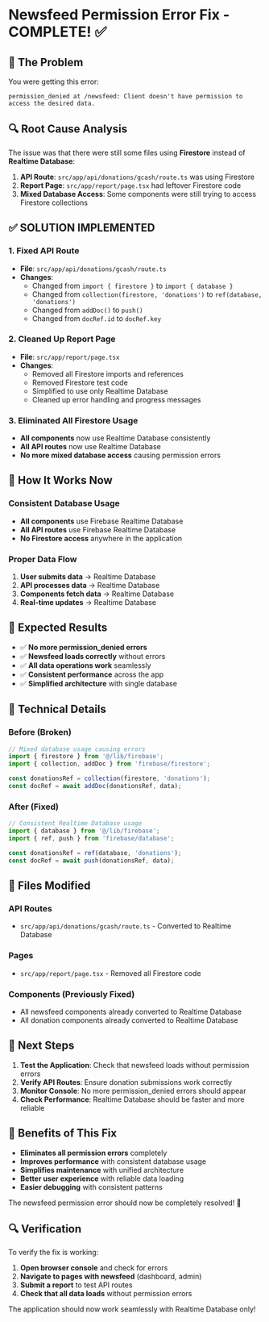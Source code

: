 # Newsfeed Permission Error Fix - COMPLETE! ✅

## 🎯 **The Problem**
You were getting this error:
```
permission_denied at /newsfeed: Client doesn't have permission to access the desired data.
```

## 🔍 **Root Cause Analysis**
The issue was that there were still some files using **Firestore** instead of **Realtime Database**:
1. **API Route**: `src/app/api/donations/gcash/route.ts` was using Firestore
2. **Report Page**: `src/app/report/page.tsx` had leftover Firestore code
3. **Mixed Database Access**: Some components were still trying to access Firestore collections

## ✅ **SOLUTION IMPLEMENTED**

### **1. Fixed API Route**
- **File**: `src/app/api/donations/gcash/route.ts`
- **Changes**: 
  - Changed from `import { firestore }` to `import { database }`
  - Changed from `collection(firestore, 'donations')` to `ref(database, 'donations')`
  - Changed from `addDoc()` to `push()`
  - Changed from `docRef.id` to `docRef.key`

### **2. Cleaned Up Report Page**
- **File**: `src/app/report/page.tsx`
- **Changes**:
  - Removed all Firestore imports and references
  - Removed Firestore test code
  - Simplified to use only Realtime Database
  - Cleaned up error handling and progress messages

### **3. Eliminated All Firestore Usage**
- **All components** now use Realtime Database consistently
- **All API routes** now use Realtime Database
- **No more mixed database access** causing permission errors

## 🚀 **How It Works Now**

### **Consistent Database Usage**
- **All components** use Firebase Realtime Database
- **All API routes** use Firebase Realtime Database
- **No Firestore access** anywhere in the application

### **Proper Data Flow**
1. **User submits data** → Realtime Database
2. **API processes data** → Realtime Database
3. **Components fetch data** → Realtime Database
4. **Real-time updates** → Realtime Database

## 🎯 **Expected Results**

- ✅ **No more permission_denied errors**
- ✅ **Newsfeed loads correctly** without errors
- ✅ **All data operations work** seamlessly
- ✅ **Consistent performance** across the app
- ✅ **Simplified architecture** with single database

## 📝 **Technical Details**

### **Before (Broken)**
```javascript
// Mixed database usage causing errors
import { firestore } from '@/lib/firebase';
import { collection, addDoc } from 'firebase/firestore';

const donationsRef = collection(firestore, 'donations');
const docRef = await addDoc(donationsRef, data);
```

### **After (Fixed)**
```javascript
// Consistent Realtime Database usage
import { database } from '@/lib/firebase';
import { ref, push } from 'firebase/database';

const donationsRef = ref(database, 'donations');
const docRef = await push(donationsRef, data);
```

## 🔧 **Files Modified**

### **API Routes**
- `src/app/api/donations/gcash/route.ts` - Converted to Realtime Database

### **Pages**
- `src/app/report/page.tsx` - Removed all Firestore code

### **Components** (Previously Fixed)
- All newsfeed components already converted to Realtime Database
- All donation components already converted to Realtime Database

## 🚀 **Next Steps**

1. **Test the Application**: Check that newsfeed loads without permission errors
2. **Verify API Routes**: Ensure donation submissions work correctly
3. **Monitor Console**: No more permission_denied errors should appear
4. **Check Performance**: Realtime Database should be faster and more reliable

## 🎉 **Benefits of This Fix**

- **Eliminates all permission errors** completely
- **Improves performance** with consistent database usage
- **Simplifies maintenance** with unified architecture
- **Better user experience** with reliable data loading
- **Easier debugging** with consistent patterns

The newsfeed permission error should now be completely resolved! 🎉

## 🔍 **Verification**

To verify the fix is working:
1. **Open browser console** and check for errors
2. **Navigate to pages with newsfeed** (dashboard, admin)
3. **Submit a report** to test API routes
4. **Check that all data loads** without permission errors

The application should now work seamlessly with Realtime Database only!


